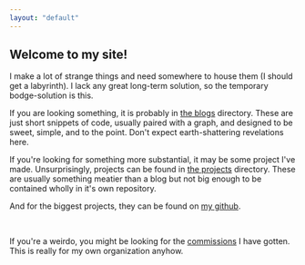 ```yaml
---
layout: "default"
---
```


## Welcome to my site!

I make a lot of strange things and need somewhere to house them (I should get a labyrinth). I lack any great long-term solution, so the temporary bodge-solution is this.

If you are looking something, it is probably in [the blogs](/blogs/) directory. These are just short snippets of code, usually paired with a graph, and designed to be sweet, simple, and to the point. Don't expect earth-shattering revelations here.

If you're looking for something more substantial, it may be some project I've made. Unsurprisingly, projects can be found in [the projects](/projects/) directory. These are usually something meatier than a blog but not big enough to be contained wholly in it's own repository.

And for the biggest projects, they can be found on [my github](https://github.com/sasquire).

<br>

If you're a weirdo, you might be looking for the [commissions](https://sasquire.github.io/commissions/) I have gotten. This is really for my own organization anyhow.

<!-- .i mi ba co'a ciska ti bau la .lojban. .i tu'a zo lojbo cu stuzi le se ciska -->
